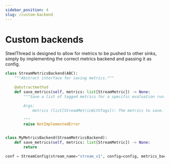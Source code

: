 ```yaml
---
sidebar_position: 4
slug: /custom-backend
---
```


# Custom backends

SteelThread is designed to allow for metrics to be pushed to other sinks, simply by implementing the correct metrics backend and passing it as config. 

```python
class StreamMetricsBackend(ABC):
    """Abstract interface for saving metrics."""

    @abstractmethod
    def save_metrics(self, metrics: list[StreamMetric]) -> None:
        """Save a list of tagged metrics for a specific evaluation run.

        Args:
            metrics (list[StreamMetricWithTags]): The metrics to save.

        """
        raise NotImplementedError


class MyMetricsBackend(StreamMetricsBackend):
    def save_metrics(self, metrics: list[StreamMetric]) -> None:
        return    

conf = StreamConfig(stream_name="stream_v1", config=config, metrics_backends=[MyMetricsBackend()])
```